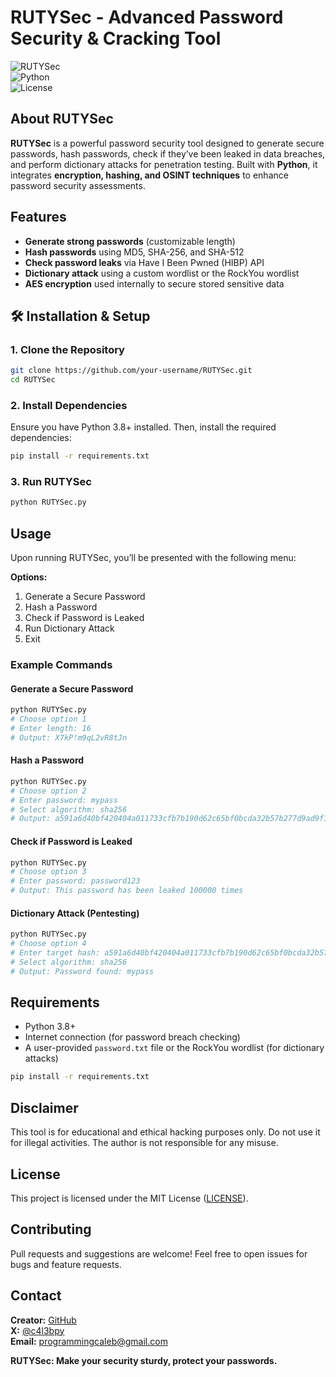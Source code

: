 # RUTYSec - Advanced Password Security & Cracking Tool

![RUTYSec](https://img.shields.io/badge/Security-Tool-blue?style=flat-square)  
![Python](https://img.shields.io/badge/Python-3.8%2B-blue)  
![License](https://img.shields.io/badge/License-MIT-green)  

## About RUTYSec
**RUTYSec** is a powerful password security tool designed to generate secure passwords, hash passwords, check if they’ve been leaked in data breaches, and perform dictionary attacks for penetration testing. Built with **Python**, it integrates **encryption, hashing, and OSINT techniques** to enhance password security assessments.

## Features
- **Generate strong passwords** (customizable length)
- **Hash passwords** using MD5, SHA-256, and SHA-512
- **Check password leaks** via Have I Been Pwned (HIBP) API
- **Dictionary attack** using a custom wordlist or the RockYou wordlist
- **AES encryption** used internally to secure stored sensitive data

## 🛠️ Installation & Setup

### **1. Clone the Repository**
```bash
git clone https://github.com/your-username/RUTYSec.git
cd RUTYSec
```

### **2. Install Dependencies**
Ensure you have Python 3.8+ installed. Then, install the required dependencies:
```bash
pip install -r requirements.txt
```

### **3. Run RUTYSec**
```bash
python RUTYSec.py
```

## Usage
Upon running RUTYSec, you’ll be presented with the following menu:

**Options:**
1. Generate a Secure Password
2. Hash a Password
3. Check if Password is Leaked
4. Run Dictionary Attack
5. Exit

### Example Commands
#### Generate a Secure Password
```bash
python RUTYSec.py
# Choose option 1
# Enter length: 16
# Output: X7kP!m9qL2vR8tJn
```

#### Hash a Password
```bash
python RUTYSec.py
# Choose option 2
# Enter password: mypass
# Select algorithm: sha256
# Output: a591a6d40bf420404a011733cfb7b190d62c65bf0bcda32b57b277d9ad9f146e
```

#### Check if Password is Leaked
```bash
python RUTYSec.py
# Choose option 3
# Enter password: password123
# Output: This password has been leaked 100000 times
```

#### Dictionary Attack (Pentesting)
```bash
python RUTYSec.py
# Choose option 4
# Enter target hash: a591a6d40bf420404a011733cfb7b190d62c65bf0bcda32b57b277d9ad9f146e
# Select algorithm: sha256
# Output: Password found: mypass
```

## Requirements
- Python 3.8+
- Internet connection (for password breach checking)
- A user-provided `password.txt` file or the RockYou wordlist (for dictionary attacks)

```bash
pip install -r requirements.txt
```

## Disclaimer
This tool is for educational and ethical hacking purposes only. Do not use it for illegal activities. The author is not responsible for any misuse.

## License
This project is licensed under the MIT License ([LICENSE](LICENSE)).

## Contributing
Pull requests and suggestions are welcome! Feel free to open issues for bugs and feature requests.

## Contact
**Creator:** [GitHub](https://github.com/caleb-elie)  
**X:** [@c4l3bpy](https://x.com/c4l3bpy)  
**Email:** programmingcaleb@gmail.com  

**RUTYSec: Make your security sturdy, protect your passwords.**


